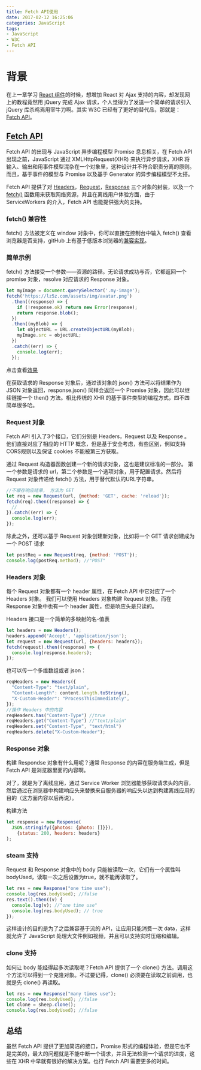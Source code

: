```yaml
---
title: Fetch API使用
date: 2017-02-12 16:25:06
categories: JavaScript
tags:
- JavaScript
- W3C
- Fetch API
---
```


# 背景

在上一章学习 [React 组件](https://lz5z.com/ReactJS%E2%80%94%E7%BB%84%E4%BB%B6/)的时候，想增加 React 对 Ajax 支持的内容，却发现网上的教程竟然用 jQuery 完成 Ajax 请求，个人觉得为了发送一个简单的请求引入 jQuery 库杀鸡焉用宰牛刀啊。其实 W3C 已经有了更好的替代品，那就是： [Fetch API](https://fetch.spec.whatwg.org/)。

## [Fetch API](https://developer.mozilla.org/zh-CN/docs/Web/API/Fetch_API)

Fetch API 的出现与 JavaScript 异步编程模型 Promise 息息相关，在 Fetch API 出现之前，JavaScript 通过 XMLHttpRequest(XHR) 来执行异步请求，XHR 将输入、输出和用事件模型混杂在一个对象里，这种设计并不符合职责分离的原则。而且，基于事件的模型与 Promise 以及基于 Generator 的异步编程模型不太搭。

Fetch API 提供了对 [Headers](https://developer.mozilla.org/zh-CN/docs/Web/API/Headers)，[Request](https://developer.mozilla.org/zh-CN/docs/Web/API/Request)，[Response](https://developer.mozilla.org/zh-CN/docs/Web/API/Response) 三个对象的封装，以及一个 [fetch()](https://developer.mozilla.org/zh-CN/docs/Web/API/GlobalFetch) 函数用来获取网络资源，并且在离线用户体验方面，由于 ServiceWorkers 的介入，Fetch API 也能提供强大的支持。


### fetch() 兼容性

fetch() 方法被定义在 window 对象中，你可以直接在控制台中输入 fetch() 查看浏览器是否支持，gitHub 上有基于低版本浏览器的[兼容实现](https://github.com/github/fetch)。

### 简单示例

fetch() 方法接受一个参数——资源的路径。无论请求成功与否，它都返回一个 promise 对象，resolve 对应请求的 Response 对象。

```javascript
let myImage = document.querySelector('.my-image');
fetch('https://lz5z.com/assets/img/avatar.png')
  .then((response) => {
    if (!response.ok) return new Error(response);
    return response.blob();
  })
  .then((myBlob) => {
    let objectURL = URL.createObjectURL(myBlob);
    myImage.src = objectURL;
  })
  .catch((err) => {
    console.log(err);
  }); 
```
点击查看[效果](/assets/demo/fetch-demo/index.html)

在获取请求的 Response 对象后，通过该对象的 json() 方法可以将结果作为 JSON 对象返回，response.json() 同样会返回一个 Promise 对象，因此可以继续链接一个 then() 方法。相比传统的 XHR 的基于事件类型的编程方式，四不四简单很多哈。

### Request 对象

Fetch API 引入了3个接口，它们分别是 Headers，Request 以及 Response 。他们直接对应了相应的 HTTP 概念，但是基于安全考虑，有些区别，例如支持CORS规则以及保证 cookies 不能被第三方获取。

通过 Request 构造器函数创建一个新的请求对象，这也是建议标准的一部分。 第一个参数是请求的 url，第二个参数是一个选项对象，用于配置请求。然后将 Request 对象传递给 fetch() 方法，用于替代默认的URL字符串。

```javascript
//不缓存响应结果， 方法为 GET
let req = new Request(url, {method: 'GET', cache: 'reload'});
fetch(req).then((response) => {
  //
}).catch((err) => {
  console.log(err);
});
```
除此之外，还可以基于 Request 对象创建新对象，比如将一个 GET 请求创建成为一个 POST 请求

```javascript
let postReq = new Request(req, {method: 'POST'});
console.log(postReq.method); //"POST"
```
### Headers 对象

每个 Request 对象都有一个 header 属性，在 Fetch API 中它对应了一个 Headers 对象。 我们可以使用 Headers 对象构建 Request 对象。而在 Response 对象中也有一个 header 属性，但是响应头是只读的。

Headers 接口是一个简单的多映射的名-值表

```javascript
let headers = new Headers();
headers.append('Accept', 'application/json');
let request = new Request(url, {headers: headers});
fetch(request).then((response) => {
  console.log(response.headers);
});
```
也可以传一个多维数组或者 json：

```javascript
reqHeaders = new Headers({
  "Content-Type": "text/plain",
  "Content-Length": content.length.toString(),
  "X-Custom-Header": "ProcessThisImmediately",
});
//操作 Headers 中的内容
reqHeaders.has("Content-Type") //true
reqHeaders.get("Content-Type") //"text/plain"
reqHeaders.set("Content-Type", "text/html")
reqHeaders.delete("X-Custom-Header");
```

### Response 对象

构建 Respondse 对象有什么用呢？通常 Response 的内容在服务端生成，但是 Fetch API 是浏览器里面的内容啊。

对了，就是为了离线应用，通过 Service Worker 浏览器能够获取请求头的内容，然后通过在浏览器中构建响应头来替换来自服务器的响应头以达到构建离线应用的目的（这方面内容以后再说）。

构建方法

```javascript
let response = new Response(
  JSON.stringify({photos: {photo: []}}),
    {status: 200, headers: headers}
);
```

### steam 支持

Request 和 Response 对象中的 body 只能被读取一次，它们有一个属性叫bodyUsed，读取一次之后设置为true，就不能再读取了。

```javascript
let res = new Response("one time use");
console.log(res.bodyUsed); //false
res.text().then((v) {
  console.log(v); //"one time use"
  console.log(res.bodyUsed); // true
});
```
这样设计的目的是为了之后兼容基于流的 API，让应用只能消费一次 data，这样就允许了 JavaScript 处理大文件例如视频，并且可以支持实时压缩和编辑。

### clone 支持

如何让 body 能经得起多次读取呢？Fetch API 提供了一个 clone() 方法。调用这个方法可以得到一个克隆对象。不过要记得，clone() 必须要在读取之前调用，也就是先 clone() 再读取。

```javascript
let res = new Response("many times use");
console.log(res.bodyUsed); //false
let clone = sheep.clone();
console.log(res.bodyUsed); //false
```

## 总结

虽然 Fetch API 提供了更加简洁的接口，Promise 形式的编程体验，但是它也不是完美的，最大的问题就是不能中断一个请求，并且无法检测一个请求的进度，这些在 XHR 中早就有很好的解决方案。也行 Fetch API 需要更多的时间。